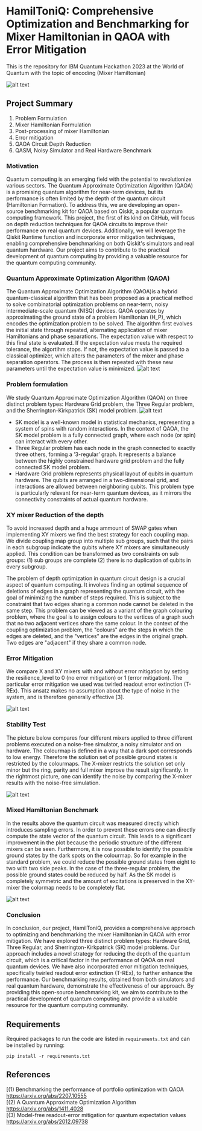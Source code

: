 # HamilToniQ: Comprehensive Optimization and Benchmarking for Mixer Hamiltonian in QAOA with Error Mitigation
This is the repository for IBM Quantum Hackathon 2023 at the World of Quantum with the topic of encoding (Mixer Hamiltonian)

![alt text](https://github.com/Louisanity/HamilToniQ//blob/main/pictures/overview.png?raw=true)

## Project Summary
1. Problem Formulation
2. Mixer Hamiltonian Formulation
3. Post-processing of mixer Hamiltonian
4. Error mitigation
5. QAOA Circuit Depth Reduction
7. QASM, Noisy Simulator and Real Hardware Benchmark

### Motivation
Quantum computing is an emerging field with the potential to revolutionize various sectors. The Quantum Approximate Optimization Algorithm (QAOA) is a promising quantum algorithm for near-term devices, but its performance is often limited by the depth of the quantum circuit (Hamiltonian Formation). To address this, we are developing an open-source benchmarking kit for QAOA based on Qiskit, a popular quantum computing framework. This project, the first of its kind on GitHub, will focus on depth reduction techniques for QAOA circuits to improve their performance on real quantum devices. Additionally, we will leverage the Qiskit Runtime function and incorporate error mitigation techniques, enabling comprehensive benchmarking on both Qiskit's simulators and real quantum hardware. Our project aims to contribute to the practical development of quantum computing by providing a valuable resource for the quantum computing community.

### Quantum Approximate Optimization Algorithm (QAOA)
The Quantum Approximate Optimization Algorithm (QAOA)is a hybrid quantum-classical algorithm that has been proposed as a practical method to solve combinatorial optimization problems on near-term, noisy intermediate-scale quantum (NISQ) devices. QAOA operates by approximating the ground state of a problem Hamiltonian (H_P), which encodes the optimization problem to be solved. The algorithm first evolves the initial state through repeated, alternating application of mixer Hamiltonians and phase separations. The expectation value with respect to this final state is evaluated. If the expectation value meets the required tolerance, the algortihm stops. If not, the expectation value is passed to a classical optimizer, which alters the parameters of the mixer and phase separation operators. The process is then repeated with these new parameters until the expectation value is minimized.
![alt text](https://github.com/Louisanity/HamilToniQ//blob/main/pictures/QAOA_steps.png?raw=true)

### Problem formulation
We study Quantum Approximate Optimization Algorithm (QAOA) on three distinct
problem types: Hardware Grid problem, the Three Regular problem, and the Sherrington-Kirkpatrick (SK) model problem.
![alt text](https://github.com/Louisanity/HamilToniQ//blob/main/pictures/problem_set.png?raw=true)

- SK model is a well-known model in statistical mechanics, representing a system of spins with random interactions.
In the context of QAOA, the SK model problem is a fully connected graph, where each node (or spin) can interact with
every other.
- Three Regular problem has each node in the graph connected to exactly three others, forming a ’3-regular’ graph. It represents a balance between the highly constrained hardware grid problem and the fully connected SK model problem.
- Hardware Grid problem represents physical layout of qubits in quantum hardware. The qubits are arranged in a
two-dimensional grid, and interactions are allowed between neighboring qubits. This problem type is particularly
relevant for near-term quantum devices, as it mirrors the connectivity constraints of actual quantum hardware.

### XY mixer Reduction of the depth

To avoid increased depth and a huge ammount of SWAP gates when implementing XY mixers we find the best strategy for each coupling map. We divide coupling map group into multiple sub groups, such that the pairs in each subgroup indicate the qubits where XY mixers are simultaneously applied. This condition can be transformed as two constraints on sub groups: (1) sub groups are complete (2) there is no duplication of qubits in every subgroup.

The problem of depth optimization in quantum circuit design is a crucial aspect of quantum computing. It involves
finding an optimal sequence of deletions of edges in a graph representing the quantum circuit, with the goal of
minimizing the number of steps required. This is subject to the constraint that two edges sharing a common node cannot
be deleted in the same step.
This problem can be viewed as a variant of the graph colouring problem, where the goal is to assign colours to the
vertices of a graph such that no two adjacent vertices share the same colour. In the context of the coupling optimization
problem, the "colours" are the steps in which the edges are deleted, and the "vertices" are the edges in the original graph.
Two edges are "adjacent" if they share a common node.
 
### Error Mitigation 

We compare X and XY mixers with and without error mitigation by setting the resilience_level to 0 (no error mitigation) or 1 (error mitigation). The particular error mitigation we used was twirled readout error extinction (T-REx). This ansatz makes no assumption about the type of noise in the system, and is therefore generally effective [3].

![alt text](https://github.com/Louisanity/HamilToniQ//blob/main/pictures/felixmax1.png?raw=true)

### Stability Test

The picture below compares four different mixers applied to three different problems executed on a noise-free simulator, a noisy simulator and on hardware. The colourmap is defined in a way that a dark spot corresponds to low energy. Therefore the solution set of possible ground states is restricted by the colourmaps. The X-mixer restricts the solution set only minor but the ring, parity and full mixer improve the result significantly.
In the rightmost picture, one can identify the noise by comparing the X-mixer results with the noise-free simulation.


![alt text](https://github.com/Louisanity/HamilToniQ//blob/main/pictures/stablility.png?raw=true)

### Mixed Hamiltonian Benchmark

In the results above the quantum circuit was measured directly which introduces sampling errors. In order to prevent these errors one can directly compute the state vector of the quantum circuit. This leads to a significant improvement in the plot because the periodic structure of the different mixers can be seen. Furthermore, it is now possible to identify the possible ground states by the dark spots on the colourmap. So for example in the standard problem, we could reduce the possible ground states from eight to two with two side peaks. In the case of the three-regular problem, the possible ground states could be reduced by half. As the SK model is completely symmetric and the amount of excitations is preserved in the XY-mixer the colormap needs to be completely flat. 


![alt text](https://github.com/Louisanity/HamilToniQ//blob/main/pictures/result.png?raw=true)

### Conclusion
In conclusion, our project, HamilToniQ, provides a comprehensive approach to optimizing and benchmarking the mixer Hamiltonian in QAOA with error mitigation. We have explored three distinct problem types: Hardware Grid, Three Regular, and Sherrington-Kirkpatrick (SK) model problems. Our approach includes a novel strategy for reducing the depth of the quantum circuit, which is a critical factor in the performance of QAOA on real quantum devices. We have also incorporated error mitigation techniques, specifically twirled readout error extinction (T-REx), to further enhance the performance. Our benchmarking results, obtained from both simulators and real quantum hardware, demonstrate the effectiveness of our approach. By providing this open-source benchmarking kit, we aim to contribute to the practical development of quantum computing and provide a valuable resource for the quantum computing community.


## Requirements
Required packages to run the code are listed in `requirements.txt` and can be installed by running:
```
pip install -r requirements.txt
```





## References
[(1) Benchmarking the performance of portfolio optimization with QAOA https://arxiv.org/abs/2207.10555 <br>
[(2) A Quantum Approximate Optimization Algorithm https://arxiv.org/abs/1411.4028 <br>
[(3) Model-free readout-error mitigation for quantum expectation values https://arxiv.org/abs/2012.09738
